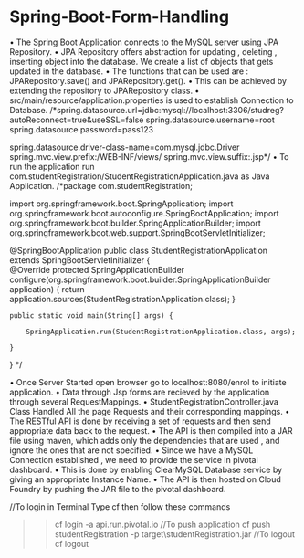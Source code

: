 # Spring-Boot-Form-Handling

•	The Spring Boot Application connects to the MySQL server using JPA Repository.
•	JPA Repository offers abstraction for updating , deleting , inserting object into the database. We create a list of objects that gets updated in the database.
•	The functions that can be used are : JPARepository.save() and JPARepository.get().
•	This can be achieved by extending the repository to JPARepository class.
•	src/main/resource/application.properties is used to establish Connection to Database.
/*spring.datasource.url=jdbc:mysql://localhost:3306/studreg?autoReconnect=true&useSSL=false
spring.datasource.username=root
spring.datasource.password=pass123

spring.datasource.driver-class-name=com.mysql.jdbc.Driver
spring.mvc.view.prefix:/WEB-INF/views/
spring.mvc.view.suffix:.jsp*/
•	To run the application run com.studentRegistration/StudentRegistrationApplication.java as Java Application.
/*package com.studentRegistration;

import org.springframework.boot.SpringApplication;
import org.springframework.boot.autoconfigure.SpringBootApplication;
import org.springframework.boot.builder.SpringApplicationBuilder;
import org.springframework.boot.web.support.SpringBootServletInitializer;



@SpringBootApplication
public class StudentRegistrationApplication extends SpringBootServletInitializer {  
	@Override
	protected SpringApplicationBuilder configure(org.springframework.boot.builder.SpringApplicationBuilder application) {
		return application.sources(StudentRegistrationApplication.class);
	}
	 
	public static void main(String[] args) {  
				
		SpringApplication.run(StudentRegistrationApplication.class, args);
		
	}
}
*/


•	Once Server Started open browser go to localhost:8080/enrol to initiate application. 
•	Data through Jsp forms are recieved by the application through several RequestMappings.
•	StudentRegistrationController.java Class Handled All the page Requests and their corresponding mappings.
•	The RESTful API is done by receiving a set of requests and then send appropriate data back to the request.
•	The API is then compiled into a JAR file using maven, which adds only the dependencies that are used , and ignore the ones that are not specified.
•	Since we have a MySQL Connection established , we need to provide the service in pivotal dashboard.
•	This is done by enabling ClearMySQL Database service by giving an appropriate Instance Name.
•	The API is then hosted on Cloud Foundry by pushing the JAR file to the pivotal dashboard. 

//To login in Terminal Type cf then follow these commands
 
>> cf login -a api.run.pivotal.io
//To push application
>> cf push studentRegistration -p target\studentRegistration.jar
//To logout
>> cf logout


